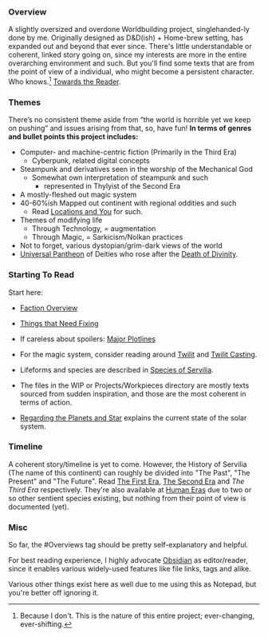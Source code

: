 ---
---

### Overview

A slightly oversized and overdone Worldbuilding project, singlehanded-ly done by me. 
Originally designed as D&D(ish) + Home-brew setting, has expanded out and beyond that ever since. 
There's little understandable or coherent, linked story going on, since my interests are more in the entire overarching environment and such. But you'll find some texts that are from the point of view of a individual, who might become a persistent character. Who knows.[^1]
[Towards the Reader](WIP%20or%20Projects\Workpieces\Towards%20the%20Reader.md).

### Themes

There’s no consistent theme aside from “the world is horrible yet we keep on pushing” and issues arising from that, so, have fun! 
**In terms of genres and bullet points this project includes:**

* Computer- and machine-centric fiction (Primarily in the Third Era)
  * Cyberpunk, related digital concepts 
* Steampunk and derivatives seen in the worship of the Mechanical God
  * Somewhat own interpretation of steampunk and such
    * represented in Thylyist of the Second Era
* A mostly-fleshed out magic system
* 40-60%ish Mapped out continent with regional oddities and such
  * Read [Locations and You](Overviews\Summaries\Locations%20and%20You.md) for such. 
* Themes of modifying life
  * Through Technology, = augmentation
  * Through Magic, = Sarkicism/Nolkan practices
* Not to forget, various dystopian/grim-dark views of the world
* [Universal Pantheon](Overviews\Summaries\Universal%20Pantheon.md) of Deities who rose after the [Death of Divinity](Overviews\Concepts\Theophagy.md). 

### Starting To Read

Start here: 

* [Faction Overview](Overviews\Summaries\Faction%20Overview.md)
* [Things that Need Fixing](Overviews\Summaries\Things%20that%20Need%20Fixing.md)
* If careless about spoilers: [Major Plotlines](Overviews\Summaries\Major%20Plotlines.md)

* For the magic system, consider reading around [Twilit](Realms\Planes\Twilit.md) and [Twilit Casting](Overviews\Concepts\Magic%20System\Twilit%20Casting.md). 
* Lifeforms and species are described in [Species of Servilia](Overviews\Summaries\Species%20of%20Servilia.md). 
* The files in the WIP or Projects/Workpieces directory are mostly texts sourced from sudden inspiration, and those are the most coherent in terms of action. 
* [Regarding the Planets and Star](WIP%20or%20Projects\Workpieces\Regarding%20the%20Planets%20and%20Star.md) explains the current state of the solar system. 

### Timeline

A coherent story/timeline is yet to come. 
However, the History of Servilia (The name of this continent) can roughly be divided into "The Past", "The Present" and "The Future".
Read [The First Era](History\Eras\The%20First%20Era\The%20First%20Era.md), [The Second Era](History\Eras\The%20Second%20Era\The%20Second%20Era.md) and *The Third Era* respectively. 
They're also available at [Human Eras](History\Eras\Human%20Eras.md) due to two or so other sentient species existing, but nothing from their point of view is documented (yet). 

### Misc

So far, the #Overviews tag should be pretty self-explanatory and helpful. 

For best reading experience, I highly advocate [Obsidian]([https://obsidian.md](https://obsidian.md/)) as editor/reader, since it enables various widely-used features like file links, tags and alike. 

Various other things exist here as well due to me using this as Notepad, but you're better off ignoring it. 

[^1]: Because I don't. This is the nature of this entire project; ever-changing, ever-shifting.
